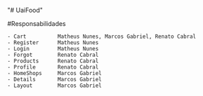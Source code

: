 "# UaiFood" 

#Responsabilidades
	
	- Cart			Matheus Nunes, Marcos Gabriel, Renato Cabral
	- Register		Matheus Nunes
	- Login			Matheus Nunes
	- Forgot		Renato Cabral
	- Products		Renato Cabral
	- Profile		Renato Cabral			
	- HomeShops		Marcos Gabriel
	- Details 		Marcos Gabriel
	- Layout		Marcos Gabriel